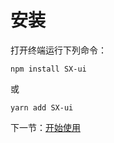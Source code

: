 # 安装

打开终端运行下列命令：

```
npm install SX-ui
```

或

```
yarn add SX-ui
```

下一节：[开始使用](#/doc/get-started)